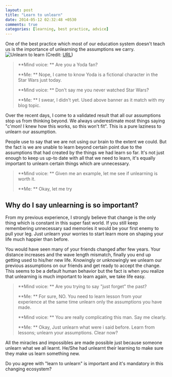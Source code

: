 ```yaml
---
layout: post
title: "Learn to unlearn"
date: 2014-05-12 02:32:48 +0530
comments: true
categories: [learning, best practice, advice]
---
```

One of the best practice which most of our education system doesn't teach us is the importance of unlearning the assumptions we carry.
![Unlearn to learn](http://4.bp.blogspot.com/-g4_ZEHxJXDI/Tr8EgBfD-QI/AAAAAAAAD9s/z_BjGxmp8wY/s800/Unlearn.jpg)
(Credit: [URL](http://4.bp.blogspot.com/-g4_ZEHxJXDI/Tr8EgBfD-QI/AAAAAAAAD9s/z_BjGxmp8wY/s800/Unlearn.jpg "Unlearn"))


> **Mind voice: ** Are you a Yoda fan?
> 
> **Me: ** Nope, I came to know Yoda is a fictional character in the Star Wars just today.
> 
> **Mind voice: ** Don't say me you never watched Star Wars?
> 
> **Me: ** I swear, I didn't yet. Used above banner as it match with my blog topic.

Over the recent days, I come to a validated result that all our assumptions stop us from thinking beyond. We always underestimate most things saying "c'mon! I knew how this works, so this won't fit". This is a pure laziness to unlearn our assumption. 

People use to say that we are not using our brain to the extent we could. But the fact is we are unable to learn beyond certain point due to the assumptions that had created by the things we had learn so far. It's not just enough to keep us up-to date with all that we need to learn, it's equally important to unlearn certain things which are unnecessary.  

> **Mind voice: ** Given me an example, let me see if unlearning is worth it.
> 
> **Me: ** Okay, let me try

## Why do I say unlearning is so important? ##

From my previous experience, I strongly believe that change is the only thing which is constant in this super fast world. If you still keep remembering  unnecessary sad memories it would be your first enemy to pull your leg. Just unlearn your worries to start learn more on shaping your life much happier than before.  
<!-- more -->
You would have seen many of your friends changed after few years. Your distance increases and the wave length mismatch, finally you end up getting used to his/her new life. Knowingly or unknowingly we unlearn our previous assumptions on our friends and get ready to accept the change. This seems to be a default human behavior but the fact is when you realize that unlearning is much important to learn again, we take life easy. 

> **Mind voice: ** Are you trying to say "just forget" the past?
> 
> **Me: ** For sure, NO. You need to learn lesson from your experience at the same time unlearn only the assumptions you have made.
> 
> **Mind voice: ** You are really complicating this man. Say me clearly.
> 
> **Me: ** Okay, Just unlearn what were i said before. Learn from lessons; unlearn your assumptions. Clear now?

All the miracles and impossibles are made possible just because someone unlearn what we all learnt. He/She had unlearnt their learning to make sure they make us learn something new.  

Do you agree with "learn to unlearn" is important and it's mandatory in this changing ecosystem?